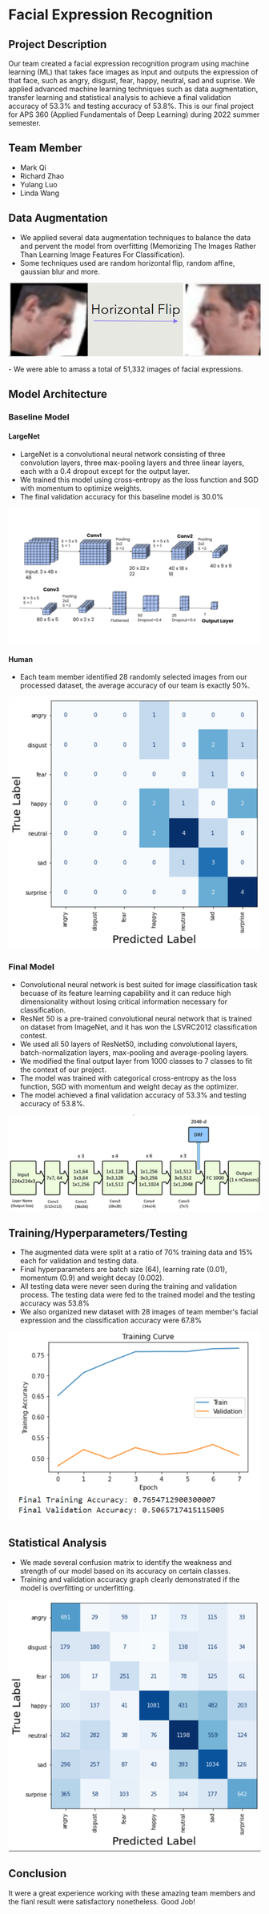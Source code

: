 # Facial Expression Recognition
## Project Description
Our team created a facial expression recognition program using machine learning (ML) that takes face images as input and outputs the expression of that face, such as angry, disgust, fear, happy, neutral, sad and suprise. We applied advanced machine learning techniques such as data augmentation, transfer learning and statistical analysis to achieve a final validation accuracy of 53.3% and testing accuracy of 53.8%. This is our final project for APS 360 (Applied Fundamentals of Deep Learning) during 2022 summer semester.

## Team Member
- Mark Qi
- Richard Zhao
- Yulang Luo
- Linda Wang

## Data Augmentation
- We applied several data augmentation techniques to balance the data and pervent the model from overfitting (Memorizing The Images Rather Than Learning Image Features For Classification).
- Some techniques used are random horizontal flip, random affine, gaussian blur and more.
<p align="center">
<img src="Images/horizontal_flip.png">  <br />
<p align="left">
- We were able to amass a total of 51,332 images of facial expressions.

## Model Architecture
### Baseline Model
#### LargeNet
- LargeNet is a convolutional neural network consisting of three convolution layers, three max-pooling layers and three linear layers, each with a 0.4 dropout except for the output layer.
- We trained this model using cross-entropy as the loss function and SGD with momentum to optimize weights.
- The final validation accuracy for this baseline model is 30.0%
<p align="center">
<img src="Images/LargeNet.png">  <br />
<p align="left">

#### Human
- Each team member identified 28 randomly selected images from our processed dataset, the average accuracy of our team is exactly 50%.
<p align="center">
<img src="Images/test_confusion_matrix.png">  <br />
<p align="left">

### Final Model
- Convolutional neural network is best suited for image classification task becuase of its feature learning capability and it can reduce high dimensionality without losing critical information necessary for classification.
- ResNet 50 is a pre-trained convolutional neural network that is trained on dataset from ImageNet, and it has won the LSVRC2012 classification contest.
- We used all 50 layers of ResNet50, including convolutional layers, batch-normalization layers, max-pooling and average-pooling layers.
- We modified the final output layer from 1000 classes to 7 classes to fit the context of our project.
- The model was trained with categorical cross-entropy as the loss function, SGD with momentum and weight decay as the optimizer.
- The model achieved a final validation accuracy of 53.3% and testing accuracy of 53.8%.
<p align="center">
<img src="Images/ResNet50.png">  <br />
<p align="left">

## Training/Hyperparameters/Testing
- The augmented data were split at a ratio of 70% training data and 15% each for validation and testing data.
- Final hyperparameters are batch size (64), learning rate (0.01), momentum (0.9) and weight decay (0.002).
- All testing data were never seen during the training and validation process. The testing data were fed to the trained model and the testing accuracy was 53.8%
- We also organized new dataset with 28 images of team member's facial expression and the classification accuracy were 67.8%
<p align="center">
<img src="Images/training_curve.png">  <br />
<p align="left">

## Statistical Analysis
- We made several confusion matrix to identify the weakness and strength of our model based on its accuracy on certain classes.
- Training and validation accuracy graph clearly demonstrated if the model is overfitting or underfitting.
<p align="center">
<img src="Images/valid_confusion_matrix.png">  <br />
<p align="left">

## Conclusion
It were a great experience working with these amazing team members and the fianl result were satisfactory nonetheless. Good Job!
